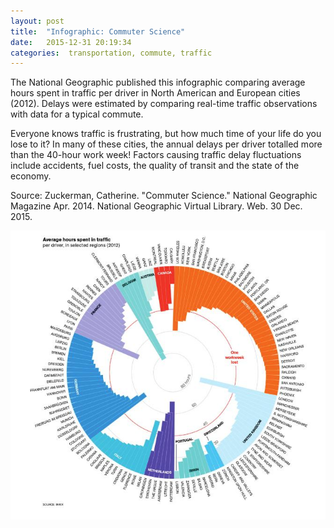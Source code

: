 ```yaml
---
layout: post
title:  "Infographic: Commuter Science"
date:   2015-12-31 20:19:34
categories:  transportation, commute, traffic
---
```

The National Geographic published this infographic comparing average hours spent in traffic per driver in North American and European cities (2012). Delays were estimated by comparing real-time traffic observations with data for a typical commute.

Everyone knows traffic is frustrating, but how much time of your life do you lose to it? In many of these cities, the annual delays per driver totalled more than the 40-hour work week! Factors causing traffic delay fluctuations include accidents, fuel costs, the quality of transit and the state of the economy.

Source: Zuckerman, Catherine. "Commuter Science." National Geographic Magazine Apr. 2014. National Geographic Virtual Library. Web. 30 Dec. 2015.


![Commuter Science](\images\Commute_Traffic.png)